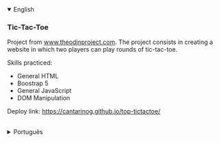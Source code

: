 <details open>
<summary>English</summary>

### Tic-Tac-Toe

Project from www.theodinproject.com. The project consists in creating a website in which two players can play rounds of tic-tac-toe.

Skills practiced:
* General HTML
* Boostrap 5
* General JavaScript
* DOM Manipulation

Deploy link: https://cantarinog.github.io/top-tictactoe/

<br>
</details>

<details>
<summary>Português</summary>

### Jogo da Velha

Projeto da www.theodinproject.com. O projeto consiste na criação de um website onde dois jogadores podem jogar partidades de jogo da velha.

Competências praticadas:
* HTML geral
* Boostrap 5
* JavaScript geral
* Manipulação de DOM

Link de deploy: https://cantarinog.github.io/top-tictactoe/

<br>
</details>
